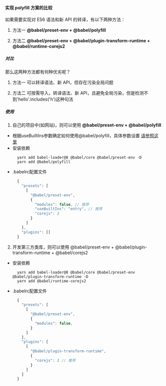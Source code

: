 #### 实现 polyfill 方案的比较

如果需要实现对 ES6 语法和新 API 的转译，有以下两种方法：  
1. 方法一 **@babel/preset-env + @babel/polyfill**

2. 方法二 **@babel/preset-env + @babel/plugin-transform-runtime + @babel/runtime-corejs2**


##### 对比
那么这两种方法都有何种优劣呢？
1. 方法一 可以转译语法、新 API，但存在污染全局问题

2. 方法二 可按需导入，转译语法、新 API，且避免全局污染，但是检测不到'hello'.includes('h')这种句法


##### 使用
1. 自己的项目中(如网站)，则可以使用 **@babel/preset-env + @babel/polyfill**
  * 根据useBuiltIns参数确定如何使用@babel/polyfill，具体参数设置 [请参照这里](/full_stack/babel/preset-env.md?id=usebuiltins)
  * 安装依赖
    ```
      yarn add babel-loader@8 @babel/core @babel/preset-env -D
      yarn add @babel/polyfill
    ```
  * .babelrc配置文件
    ```javascript
      {
        "presets": [
          [
            "@babel/preset-env",
            {
              "modules": false, // 推荐
              "useBuiltIns": "entry", // 推荐
              "corejs": 2
            }
          ]
        ],
        "plugins": []
      }
    ```

2. 开发第三方类库，则可以使用 @babel/preset-env + @babel/plugin-transform-runtime + @babel/corejs2
  * 安装依赖
    ```
      yarn add babel-loader@8 @babel/core @babel/preset-env @babel/plugin-transform-runtime -D
      yarn add @babel/runtime-corejs2
    ```
  * .babelrc配置文件
    ```javascript
      {
        "presets": [
          [
            "@babel/preset-env",
            {
              "modules": false,
            }
          ]
        ],
        "plugins": [
          [
            "@babel/plugin-transform-runtime",
            {
              "corejs": 2 // 推荐
            }
          ]
        ]
      }
    ```
  
